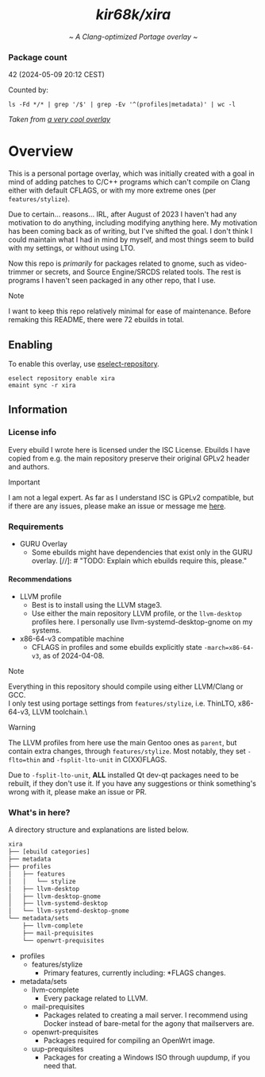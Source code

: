<h1 align="center"><i>kir68k/xira</i></h1>
<p align="center"><i>~ A Clang-optimized Portage overlay ~</i></p>

### Package count
42 (2024-05-09 20:12 CEST)

Counted by:
```
ls -Fd */* | grep '/$' | grep -Ev '^(profiles|metadata)' | wc -l
```
<i>Taken from [a very cool overlay](https://github.com/stefantalpalaru/gentoo-overlay)</i>

# Overview
This is a personal portage overlay, which was initially created with a goal in mind of adding patches to C/C++ programs which can't compile on Clang either with default CFLAGS, or with my more extreme ones (per `features/stylize`).

Due to certain... reasons... IRL, after August of 2023 I haven't had any motivation to do anything, including modifying anything here. My motivation has been coming back as of writing, but I've shifted the goal. I don't think I could maintain what I had in mind by myself, and most things seem to build with my settings, or without using LTO.

Now this repo is *primarily* for packages related to gnome, such as video-trimmer or secrets, and Source Engine/SRCDS related tools. The rest is programs I haven't seen packaged in any other repo, that I use.

> [!NOTE]
> I want to keep this repo relatively minimal for ease of maintenance. Before remaking this README, there were 72 ebuilds in total.

## Enabling
To enable this overlay, use [eselect-repository](https://wiki.gentoo.org/wiki/Eselect/Repository).
```
eselect repository enable xira
emaint sync -r xira
```

## Information
### License info
Every ebuild I wrote here is licensed under the ISC License.
Ebuilds I have copied from e.g. the main repository preserve their original GPLv2 header and authors.
> [!IMPORTANT]
> I am not a legal expert. As far as I understand ISC is GPLv2 compatible, but if there are any issues, please make an issue or message me [here](https://to.stylism.moe/#/@revelation:stylism.moe/).

### Requirements
- GURU Overlay
    - Some ebuilds might have dependencies that exist only in the GURU overlay. [//]: # "TODO: Explain which ebuilds require this, please."
#### Recommendations
- LLVM profile
    - Best is to install using the LLVM stage3.
    - Use either the main repository LLVM profile, or the `llvm-desktop` profiles here. I personally use llvm-systemd-desktop-gnome on my systems.
- x86-64-v3 compatible machine
    - CFLAGS in profiles and some ebuilds explicitly state `-march=x86-64-v3`, as of 2024-04-08.

> [!NOTE]
> Everything in this repository should compile using either LLVM/Clang or GCC.\
> I only test using portage settings from `features/stylize`, i.e. ThinLTO, x86-64-v3, LLVM toolchain.\

> [!WARNING]
> The LLVM profiles from here use the main Gentoo ones as `parent`, but contain extra changes, through `features/stylize`.
> Most notably, they set `-flto=thin` and `-fsplit-lto-unit` in C(XX)FLAGS.
>
> Due to `-fsplit-lto-unit`, **ALL** installed Qt dev-qt packages need to be rebuilt, if they don't use it.
> If you have any suggestions or think something's wrong with it, please make an issue or PR.

### What's in here?
A directory structure and explanations are listed below.
```sh
xira
├── [ebuild categories]
├── metadata
├── profiles
│   ├── features
│   │   └── stylize
│   ├── llvm-desktop
│   ├── llvm-desktop-gnome
│   ├── llvm-systemd-desktop
│   └── llvm-systemd-desktop-gnome
└── metadata/sets
    ├── llvm-complete
    ├── mail-prequisites
    └── openwrt-prequisites
```
- profiles
    - features/stylize
        - Primary features, currently including: \*FLAGS changes.
- metadata/sets
    - llvm-complete
        - Every package related to LLVM.
    - mail-prequisites
        - Packages related to creating a mail server.
        I recommend using Docker instead of bare-metal for the agony that mailservers are.
    - openwrt-prequisites
        - Packages required for compiling an OpenWrt image.
    - uup-prequisites
        - Packages for creating a Windows ISO through uupdump, if you need that.
